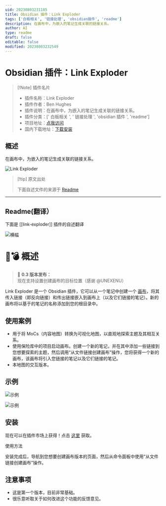 ```yaml
---
uid: 20230803231105
title: Obsidian 插件：Link Exploder
tags: ['白板相关', '链接处理', 'obsidian插件', 'readme']
description: 在画布中，为嵌入的笔记生成关联的链接关系。
author: AI
type: readme
draft: false
editable: false
modified: 20230803232549
---
```


# Obsidian 插件：Link Exploder

> [!Note] 插件名片
> - 插件名称：Link Exploder
> - 插件作者：Ben Hughes
> - 插件说明：在画布中，为嵌入的笔记生成关联的链接关系。
> - 插件分类：[' 白板相关 ', ' 链接处理 ', 'obsidian 插件 ', 'readme']
> - 项目地址：[点我访问](https://github.com/benhughes/obsidian-link-exploder)
> - 国内下载地址：[下载安装](https://pkmer.cn/products/plugin/pluginMarket/?link-exploder)

## 概述

在画布中，为嵌入的笔记生成关联的链接关系。

![Link Exploder](https://cdn.pkmer.cn/covers/link-exploder.png!pkmer)

> [!tip] 原文出处
>
>下面自述文件的来源于 [Readme](https://ghproxy.net/https://raw.githubusercontent.com/benhughes/obsidian-link-exploder/main/README.md)
>

---

## Readme(翻译）

下面是 [[link-exploder]] 插件的自述翻译

![横幅](./images/banner.png)

# 🔗💣 概述

> 🎉 **0.3 版本发布：** 现在支持设置创建画布的目标位置（感谢 @UNEXENU）

Link Exploder 是一个 Obsidian 插件，它可以从一个笔记中创建一个 [画布](https://obsidian.md/canvas)，将其传入链接（即反向链接）和传出链接嵌入到画布上（以及它们链接的笔记）。新的画布将以基于的笔记的名称添加到您的根目录中。

## 使用案例

- 用于将 MoCs（内容地图）转换为可视化地图，以直观地探索主题及其相互关系。
- 使用保险库中的项目启动画布。创建一个新的笔记，并在其中添加一些链接到您想要探索的主题，然后调用“从文件链接创建画布”操作，您将获得一个新的画布，该画布将引入您链接的笔记以及它们链接的笔记。
- 本地图的交互版本。

## 示例

![示例](./images/example-1.png)

![示例](./images/example-2.png)

## 安装

现在可以在插件市场上获得！点击 [这里](https://obsidian.md/plugins?id=link-exploder) 获取。

使用方法

安装完成后，导航到您想要创建画布版本的页面，然后从命令面板中使用“从文件链接创建画布”操作。

## 注意事项

- 这是第一个版本，目前非常基础。
- 很乐意听取关于如何改进这个功能的反馈意见。



